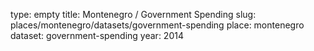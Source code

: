 type: empty
title: Montenegro / Government Spending
slug: places/montenegro/datasets/government-spending
place: montenegro
dataset: government-spending
year: 2014
